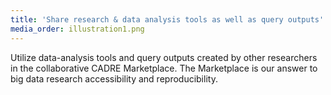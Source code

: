 ```yaml
---
title: 'Share research & data analysis tools as well as query outputs'
media_order: illustration1.png
---
```


Utilize data-analysis tools and query outputs created by other researchers in the collaborative CADRE Marketplace. The Marketplace is our answer to big data research accessibility and reproducibility.